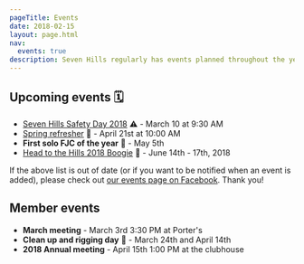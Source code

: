 ```yaml
---
pageTitle: Events
date: 2018-02-15
layout: page.html
nav:
  events: true
description: Seven Hills regularly has events planned throughout the year. Details on our boogie, refreshers, safety day, fall festival and more!
---
```


## Upcoming events 🗓

 * [Seven Hills Safety Day 2018](https://www.facebook.com/events/190896751662815/) ⚠️ - March 10 at 9:30 AM
 * [Spring refresher](https://www.facebook.com/events/596548610678517/) 🌷 - April 21st at 10:00 AM
 * __First solo FJC of the year__ 🌈 - May 5th
 * [Head to the Hills 2018 Boogie](../posts/head-to-the-hills-2018) 🎪 - June 14th - 17th, 2018

If the above list is out of date (or if you want to be notified when an event is added), please check out [our events page on Facebook](https://www.facebook.com/pg/Seven.Hills.Skydivers/events/?ref=page_internal). Thank you!

## Member events

 * __March meeting__ - March 3rd 3:30 PM at Porter's
 * __Clean up and rigging day__ 🚧 - March 24th and April 14th
 * __2018 Annual meeting__ - April 15th 1:00 PM at the clubhouse
